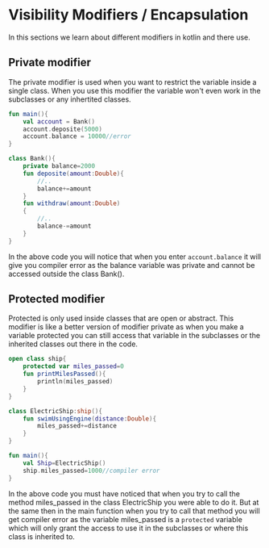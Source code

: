# Visibility Modifiers / Encapsulation

In this sections we learn about different modifiers in kotlin and there use.

## Private modifier

The private modifier is used when you want to restrict the variable inside a single class. When you use this modifier the variable won't even work in the subclasses or any inhertited classes.

```kotlin
fun main(){
    val account = Bank()
    account.deposite(5000)
    account.balance = 10000//error
}

class Bank(){
    private balance=2000
    fun deposite(amount:Double){
        //..
        balance+=amount
    }
    fun withdraw(amount:Double)
    {
        //..
        balance-=amount
    }
}
```

In the above code you will notice that when you enter `account.balance` it will give you compiler error as the balance variable was private and cannot be accessed outside the class Bank().

## Protected modifier

Protected is only used inside classes that are open or abstract. This modifier is like a better version of modifier private as when you make a variable protected you can still access that variable in the subclasses or the inherited classes out there in the code.

```kotlin
open class ship{
    protected var miles_passed=0
    fun printMilesPassed(){
        println(miles_passed)
    }
}

class ElectricShip:ship(){
    fun swimUsingEngine(distance:Double){
        miles_passed+=distance
    }
}

fun main(){
    val Ship=ElectricShip()
    ship.miles_passed=1000//compiler error
}
```

In the above code you must have noticed that when you try to call the method miles_passed in the class ElectricShip you were able to do it. But at the same then in the main function when you try to call that method you will get compiler error as the variable miles_passed is a `protected` variable which will only grant the access to use it in the subclasses or where this class is inherited to.


